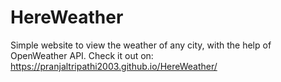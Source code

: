 # HereWeather
Simple website to view the weather of any city, with the help of OpenWeather API.
Check it out on:
https://pranjaltripathi2003.github.io/HereWeather/
